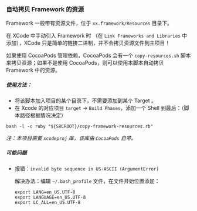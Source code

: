 ### 自动拷贝 Framework 的资源

Framework 一般带有资源文件，位于 `xx.framework/Resources` 目录下。

在 XCode 中手动引入 Framework 时 （在 `Link Frameworks and Libraries` 中添加），XCode 只是简单的链接二进制，并不会拷贝资源文件到主项目！

如果使用 CocoaPods 管理依赖，CocoaPods 会有一个 `copy-resources.sh` 脚本来拷贝资源；如果不是使用 CocoaPods，则可以使用本脚本自动拷贝 Framework 中的资源。

##### 使用方法：

- 将该脚本加入项目的某个目录下，不需要添加到某个 Target 。
- 在 Xcode 的对应项目 `target` -> `Build Phases`，添加一个 Shell 到最后：（脚本路径根据情况决定）

```
bash -l -c ruby "${SRCROOT}/copy-framework-resources.rb"
```

*注：本项目需要 `xcodeproj` 库，该库由 `CocoaPods` 自带。*

##### 可能问题

- 报错：`invalid byte sequence in US-ASCII (ArgumentError)`

    解决办法：编辑 `~/.bash_profile` 文件，在文件开始位置添加：
    ```
    export LANG=en_US.UTF-8
    export LANGUAGE=en_US.UTF-8
    export LC_ALL=en_US.UTF-8 
    ```